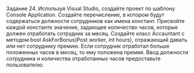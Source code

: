 Задание 24. Используя Visual Studio, создайте проект по шаблону Console Application.
Создайте перечисление, в котором будут содержаться должности сотрудников как имена констант.
Присвойте каждой константе значение, задающее количество часов, которые должен отработать сотрудник за месяц.
Создайте класс Accauntant с методом bool AskForBonus(Post worker, int hours), отражающий давать или нет сотруднику премию.
Если сотрудник отработал больше положенных часов в месяц, то ему положена премия.
Ввод должности сотрудника и количества отработанных часов предоставьте пользователю.
